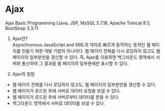 # Ajax
Ajax Basic Programming  (Java, JSP, MySQL 5.7.18, Apache Tomcat 8.5, BootStrap 3.3.7)
  
1. Ajax란?  
Asynchronous JavaScript and XML의 약자로 빠르게 동작하는 동적인 웹 페이지를 만들기 위한 개발 기법의 하나이다. 웹 페이지 전체를 다시 로딩하지 않고도 웹 페이지의 일부분만을 갱신할 수 있다. 즉, Ajax를 이용하면 백그라운드 영역에서 서버와 통신하여 그 결과를 웹 페이지의 일부분에만 표시할 수 있다.

2. Ajax의 장점  
-  웹 페이지 전체를 다시 로딩하지 않고도, 웹 페이지의 일부분만을 갱신할 수 있다.
-  웹 페이지가 로드된 후에 서버로 데이터 요청을 보낼 수 있다.
-  웹 페이지가 로드된 후에 서버로부터 데이터를 받을 수 있다.
-  백그라운드 영역에서 서버로 데이터를 보낼 수 있다.

